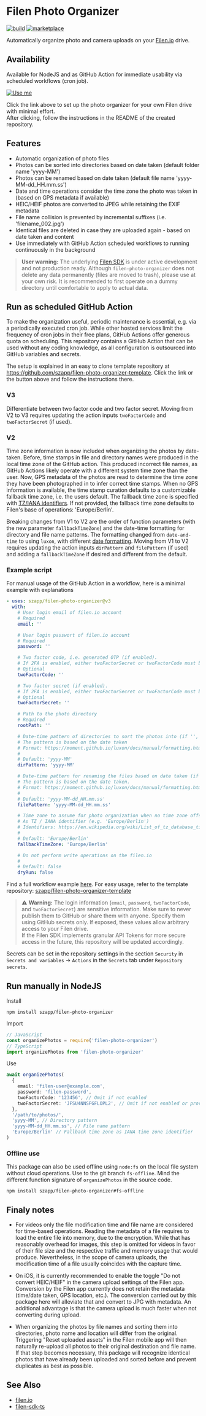 # Filen Photo Organizer

[![build](https://github.com/szapp/filen-photo-organizer/actions/workflows/build.yml/badge.svg)](https://github.com/szapp/filen-photo-organizer/actions/workflows/build.yml)
[![marketplace](https://img.shields.io/github/v/release/szapp/filen-photo-organizer?logo=githubactions&logoColor=white&label=marketplace)](https://github.com/marketplace/actions/filen-photo-organizer)

Automatically organize photo and camera uploads on your [Filen.io](https://filen.io) drive.

## Availability

Available for NodeJS and as GitHub Action for immediate usability via scheduled workflows (cron job).

[![Use me](https://img.shields.io/badge/template-use%20me-green?style=for-the-badge&logo=github)](https://repo.new/?template_name=filen-photo-organizer-template&template_owner=szapp&name=filen-photo-organizer&description=Automatically%20organizes%20my%20filen.io%20photos)

Click the link above to set up the photo organizer for your own Filen drive with minimal effort.  
After clicking, follow the instructions in the README of the created repository.

## Features

- Automatic organization of photo files
- Photos can be sorted into directories based on date taken (default folder name 'yyyy-MM')
- Photos can be renamed based on date taken (default file name 'yyyy-MM-dd_HH.mm.ss')
- Date and time operations consider the time zone the photo was taken in (based on GPS metadata if available)
- HEIC/HEIF photos are converted to JPEG while retaining the EXIF metadata
- File name collision is prevented by incremental suffixes (i.e. 'filename_002.jpg')
- Identical files are deleted in case they are uploaded again - based on date taken and content
- Use immediately with GitHub Action scheduled workflows to running continuously in the background

> **User warning:** The underlying [Filen SDK](https://github.com/FilenCloudDienste/filen-sdk-ts) is under active development and not production ready.
> Although `filen-photo-organizer` does not delete any data permanently (files are moved to trash), please use at your own risk.
> It is recommended to first operate on a dummy directory until comfortable to apply to actual data.

## Run as scheduled GitHub Action

To make the organization useful, periodic maintenance is essential, e.g. via a periodically executed cron job.
While other hosted services limit the frequency of cron jobs in their free plans, GitHub Actions offer generous quota on scheduling.
This repository contains a GitHub Action that can be used without any coding knowledge, as all configuration is outsourced into GitHub variables and secrets.

The setup is explained in an easy to clone template repository at https://github.com/szapp/filen-photo-organizer-template. Click the link or the button above and follow the instructions there.

### V3

Differentiate between two factor code and two factor secret.
Moving from V2 to V3 requires updating the action inputs `twoFactorCode` and `twoFactorSecret` (if used).

### V2

Time zone information is now included when organizing the photos by date-taken.
Before, time stamps in file and directory names were produced in the local time zone of the GitHub action.
This produced incorrect file names, as GitHub Actions likely operate with a different system time zone than the user.
Now, GPS metadata of the photos are read to determine the time zone they have been photographed in to infer correct time stamps.
When no GPS information is available, the time stamp curation defaults to a customizable fallback time zone, i.e. the users default.
The fallback time zone is specified with [TZ/IANA identifiers][timezones-link].
If not provided, the fallback time zone defaults to Filen's base of operations: 'Europe/Berlin'.

Breaking changes from V1 to V2 are the order of function parameters (with the new parameter `fallbackTimeZone`) and the date-time formatting for directory and file name patterns.
The formatting changed from `date-and-time` to using `luxon`, with different [date formatting][date-format-link].
Moving from V1 to V2 requires updating the action inputs `dirPattern` and `filePattern` (if used) and adding a `fallbackTimeZone` if desired and different from the default.

### Example script

For manual usage of the GitHub Action in a workflow, here is a minimal example with explanations

```yml
- uses: szapp/filen-photo-organizer@v3
  with:
    # User login email of filen.io account
    # Required
    email: ''

    # User login passwort of filen.io account
    # Required
    password: ''

    # Two factor code, i.e. generated OTP (if enabled).
    # If 2FA is enabled, either twoFactorSecret or twoFactorCode must be provided. If both are provided, twoFactorCode takes precedence.
    # Optional
    twoFactorCode: ''

    # Two factor secret (if enabled).
    # If 2FA is enabled, either twoFactorSecret or twoFactorCode must be provided. If both are provided, twoFactorCode takes precedence.
    # Optional
    twoFactorSecret: ''

    # Path to the photo directory
    # Required
    rootPath: ''

    # Date-time pattern of directories to sort the photos into (if '', no directories will be created)
    # The pattern is based on the date taken
    # Format: https://moment.github.io/luxon/docs/manual/formatting.html#table-of-tokens
    #
    # Default: 'yyyy-MM'
    dirPattern: 'yyyy-MM'

    # Date-time pattern for renaming the files based on date taken (if '', preserve original file name)
    # The pattern is based on the date taken.
    # Format: https://moment.github.io/luxon/docs/manual/formatting.html#table-of-tokens
    #
    # Default: 'yyyy-MM-dd_HH.mm.ss'
    filePattern: 'yyyy-MM-dd_HH.mm.ss'

    # Time zone to assume for photo organization when no time zone offset and GPS metadata is available, i.e. the time zone in which the photos were taken.
    # As TZ / IANA identifier (e.g. 'Europe/Berlin')
    # Identifiers: https://en.wikipedia.org/wiki/List_of_tz_database_time_zones
    #
    # Default: 'Europe/Berlin'
    fallbackTimeZone: 'Europe/Berlin'

    # Do not perform write operations on the filen.io
    #
    # Default: false
    dryRun: false
```

Find a full workflow example [here](https://github.com/szapp/filen-photo-organizer/blob/main/.github/workflows/organize.yml).
For easy usage, refer to the template repository: [szapp/filen-photo-organizer-template](https://github.com/szapp/filen-photo-organizer-template)

> ⚠️ **Warning:** The login information (`email`, `password`, `twoFactorCode`, and `twoFactorSecret`) are sensitive information.
> Make sure to never publish them to GitHub or share them with anyone.
> Specify them using GitHub secrets only.
> If exposed, these values allow arbitrary access to your Filen drive.  
> If the Filen SDK implements granular API Tokens for more secure access in the future, this repository will be updated accordingly.

Secrets can be set in the repository settings in the section `Security` in `Secrets and variables` -> `Actions` in the `Secrets` tab under `Repository secrets`.

## Run manually in NodeJS

Install

```
npm install szapp/filen-photo-organizer
```

Import

```typescript
// JavaScript
const organizePhotos = require('filen-photo-organizer')
// TypeScript
import organizePhotos from 'filen-photo-organizer'
```

Use

```typescript
await organizePhotos(
  {
    email: 'filen-user@example.com',
    password: 'filen-password',
    twoFactorCode: '123456', // Omit if not enabled
    twoFactorSecret: 'JFSU4NNSFGFLOPL2', // Omit if not enabled or providing 'twoFactorCode'
  },
  '/path/to/photos/',
  'yyyy-MM', // Directory pattern
  'yyyy-MM-dd_HH.mm.ss', // File name pattern
  'Europe/Berlin' // Fallback time zone as IANA time zone identifier
)
```

### Offline use

This package can also be used offline using `node:fs` on the local file system without cloud operations.
Use to the git branch `fs-offline`.
Mind the different function signature of `organizePhotos` in the source code.

```
npm install szapp/filen-photo-organizer#fs-offline
```

## Finaly notes

- For videos only the file modification time and file name are considered for time-based operations.
  Reading the metadata of a file requires to load the entire file into memory, due to the encryption.
  While that has reasonably overhead for images, this step is omitted for videos in favor of their file size and the respective traffic and memory usage that would produce.
  Nevertheless, in the scope of camera uploads, the modification time of a file usually coincides with the capture time.

- On iOS, it is currently recommended to enable the toggle "Do not convert HEIC/HEIF" in the camera upload settings of the Filen app.
  Conversion by the Filen app currently does not retain the metadata (time/date taken, GPS location, etc.).
  The conversion carried out by this package here will alleviate that and convert to JPG with metadata.
  An additional advantage is that the camera upload is much faster when not converting during upload.

- When organizing the photos by file names and sorting them into directories, photo name and location will differ from the original.
  Triggering "Reset uploaded assets" in the Filen mobile app will then naturally re-upload all photos to their original destination and file name.
  If that step becomes necessary, this package will recognize identical photos that have already been uploaded and sorted before and prevent duplicates as best as possible.

## See Also

- [filen.io](https://filen.io)
- [filen-sdk-ts](https://github.com/FilenCloudDienste/filen-sdk-ts)

[date-format-link]: https://moment.github.io/luxon/#/formatting?id=table-of-tokens
[timezones-link]: https://en.wikipedia.org/wiki/List_of_tz_database_time_zones
